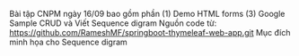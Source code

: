 Bài tập CNPM ngày 16/09 bao gồm phần (1) Demo HTML forms (3) Google Sample CRUD và Viết Sequence digram
Nguồn code từ: https://github.com/RameshMF/springboot-thymeleaf-web-app.git 
Mục đích minh họa cho Sequence digram
